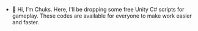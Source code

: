 - 👋 Hi, I’m Chuks.
Here, I'll be dropping some free Unity C# scripts for gameplay.
These codes are available for everyone to make work easier and faster.
